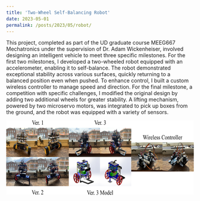 ```yaml
---
title: 'Two-Wheel Self-Balancing Robot'
date: 2023-05-01
permalink: /posts/2023/05/robot/
---
```


This project, completed as part of the UD graduate course MEEG667 Mechatronics under the supervision of Dr. Adam Wickenheiser, involved designing an intelligent vehicle to meet three specific milestones. For the first two milestones, I developed a two-wheeled robot equipped with an accelerometer, enabling it to self-balance. The robot demonstrated exceptional stability across various surfaces, quickly returning to a balanced position even when pushed. To enhance control, I built a custom wireless controller to manage speed and direction. For the final milestone, a competition with specific challenges, I modified the original design by adding two additional wheels for greater stability. A lifting mechanism, powered by two microservo motors, was integrated to pick up boxes from the ground, and the robot was equipped with a variety of sensors.

<div style="display: flex; align-items: center;">
  <img src='/images/robot.png' style="height: 200px;">
</div>

